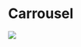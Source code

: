# Carrousel

![](https://github.com/daldev14/components-react/blob/main/public/gifs/carrousel1.gif)
